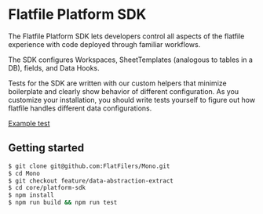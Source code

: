 # Flatfile Platform SDK

The Flatfile Platform SDK lets developers control all aspects of the flatfile experience with code deployed through familiar workflows.

The SDK configures Workspaces, SheetTemplates (analogous to tables in a DB), fields, and Data Hooks.

Tests for the SDK are written with our custom helpers that minimize boilerplate and clearly show behavior of different configuration. As you customize your installation, you should write tests yourself to figure out how flatfile handles different data configurations.

[Example test](src/examples/Schematest.spec.ts)

## Getting started

```bash
$ git clone git@github.com:FlatFilers/Mono.git
$ cd Mono
$ git checkout feature/data-abstraction-extract
$ cd core/platform-sdk
$ npm install
$ npm run build && npm run test
```

